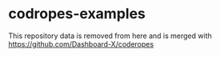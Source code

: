 # codropes-examples

This repository data is removed from here and is merged with https://github.com/Dashboard-X/coderopes
